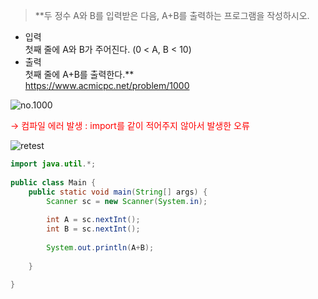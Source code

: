 > **두 정수 A와 B를 입력받은 다음, A+B를 출력하는 프로그램을 작성하시오. <br>
- 입력<br>
첫째 줄에 A와 B가 주어진다. (0 < A, B < 10)<br>
- 출력<br>
첫째 줄에 A+B를 출력한다.** <br>
https://www.acmicpc.net/problem/1000

![no.1000](https://img1.daumcdn.net/thumb/R1280x0/?scode=mtistory2&fname=https%3A%2F%2Fblog.kakaocdn.net%2Fdn%2FzHDq6%2FbtrxlpAUNx8%2FxNb6gbgfzBkM8uVGkXj8O0%2Fimg.png "no.1000")

<span style="color:red">→ 컴파일 에러 발생 : import를 같이 적어주지 않아서 발생한 오류<br></span>

![retest](https://img1.daumcdn.net/thumb/R1280x0/?scode=mtistory2&fname=https%3A%2F%2Fblog.kakaocdn.net%2Fdn%2Fba4U8W%2FbtrxgwHSWU3%2FWFMAnuelQKEgNSv0KYRKL0%2Fimg.png "retest")

```java
import java.util.*;
 
public class Main {
    public static void main(String[] args) {
        Scanner sc = new Scanner(System.in);
        
        int A = sc.nextInt();
        int B = sc.nextInt();
        
        System.out.println(A+B);
        
    }
 
}

```
